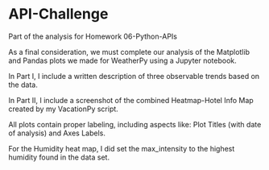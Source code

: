 # API-Challenge
Part of the analysis for Homework 06-Python-APIs


As a final consideration, we must complete our analysis of the Matplotlib and Pandas plots we made for WeatherPy using a Jupyter notebook.

In Part I, I include a written description of three observable trends based on the data.

In Part II, I include a screenshot of the combined Heatmap-Hotel Info Map created by my VacationPy script. 

All plots contain proper labeling, including aspects like: Plot Titles (with date of analysis) and Axes Labels.

For the Humidity heat map, I did set the max_intensity to the highest humidity found in the data set.